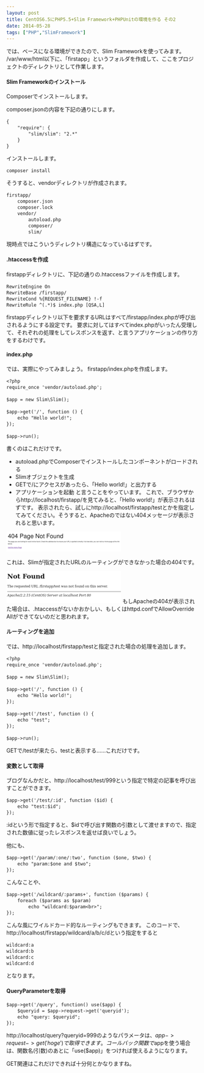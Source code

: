 ```yaml
---
layout: post
title: CentOS6.5にPHP5.5+Slim Framework+PHPUnitの環境を作る その2
date: 2014-05-28
tags: ["PHP","SlimFramework"]
---
```


では、ベースになる環境ができたので、Slim Frameworkを使ってみます。
/var/www/html以下に、「firstapp」というフォルダを作成して、ここをプロジェクトのディレクトリとして作業します。

#### Slim Frameworkのインストール

Composerでインストールします。

composer.jsonの内容を下記の通りにします。

    {
        "require": {
            "slim/slim": "2.*"
        }
    }

インストールします。

    composer install

そうすると、vendorディレクトリが作成されます。

    firstapp/
        composer.json
        composer.lock
        vendor/
            autoload.php
            composer/
            slim/

現時点ではこういうディレクトリ構造になっているはずです。

#### .htaccessを作成

firstappディレクトリに、下記の通りの.htaccessファイルを作成します。

    RewriteEngine On
    RewriteBase /firstapp/
    RewriteCond %{REQUEST_FILENAME} !-f
    RewriteRule ^(.*)$ index.php [QSA,L]

firstappディレクトリ以下を要求するURLはすべて/firstapp/index.phpが呼び出されるようにする設定です。
要求に対してはすべてindex.phpがいったん受理して、それぞれの処理をしてレスポンスを返す、と言うアプリケーションの作り方をするわけです。

#### index.php

では、実際にやってみましょう。
firstapp/index.phpを作成します。

    <?php
    require_once 'vendor/autoload.php';

    $app = new Slim\Slim();

    $app->get('/', function () {
        echo "Hello world!";
    });

    $app->run();

書くのはこれだけです。

*   autoload.phpでComposerでインストールしたコンポーネントがロードされる
*   Slimオブジェクトを生成
*   GETで/にアクセスがあったら、「Hello world!」と出力する
*   アプリケーションを起動
と言うことをやっています。
これで、ブラウザからhttp://localhost/firstapp/を見てみると、「Hello world!」が表示されるはずです。
表示されたら、試しにhttp://localhost/firstapp/testとかを指定してみてください。そうすると、Apacheのではない404メッセージが表示されると思います。

![000117](000117-300x52.png)

これは、Slimが指定されたURLのルーティングができなかった場合の404です。

![000118](000118-300x84.png)
もしApacheの404が表示された場合は、.htaccessがないかおかしい、もしくはhttpd.confでAllowOverride Allができてないのだと思われます。

#### ルーティングを追加

では、http://localhost/firstapp/testと指定された場合の処理を追加します。

    <?php
    require_once 'vendor/autoload.php';

    $app = new Slim\Slim();

    $app->get('/', function () {
        echo "Hello world!";
    });

    $app->get('/test', function () {
        echo "test";
    });

    $app->run();

GETで/testが来たら、testと表示する......これだけです。

#### 変数として取得

ブログなんかだと、http://localhost/test/999という指定で特定の記事を呼び出すことができます。

    $app->get('/test/:id', function ($id) {
        echo "test:$id";
    });

:idという形で指定すると、$idで呼び出す関数の引数として渡せますので、指定された数値に従ったレスポンスを返せば良いでしょう。

他にも、

    $app->get('/param/:one/:two', function ($one, $two) {
        echo "param:$one and $two";
    });

こんなことや、

    $app->get('/wildcard/:params+', function ($params) {
    	foreach ($params as $param)
    		echo "wildcard:$param<br>";
    });

こんな風にワイルドカード的なルーティングもできます。
このコードで、http://localhost/firstapp/wildcard/a/b/c/dという指定をすると

    wildcard:a
    wildcard:b
    wildcard:c
    wildcard:d

となります。

#### QueryParameterを取得

    $app->get('/query', function() use($app) {
    	$queryid = $app->request->get('queryid');
    	echo "query: $queryid";
    });

http://localhost/query?queryid=999のようなパラメータは、$app->request->get('hoge')で取得できます。
コールバック関数で$appを使う場合は、関数名(引数)のあとに「use($app)」をつければ使えるようになります。

GET関連はこれだけできれば十分何とかなりますね。